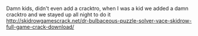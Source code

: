 Damn kids, didn't even add a cracktro, when I was a kid we added a damn cracktro and we stayed up all night to do it http://skidrowgamescrack.net/dr-bulbaceous-puzzle-solver-vace-skidrow-full-game-crack-download/